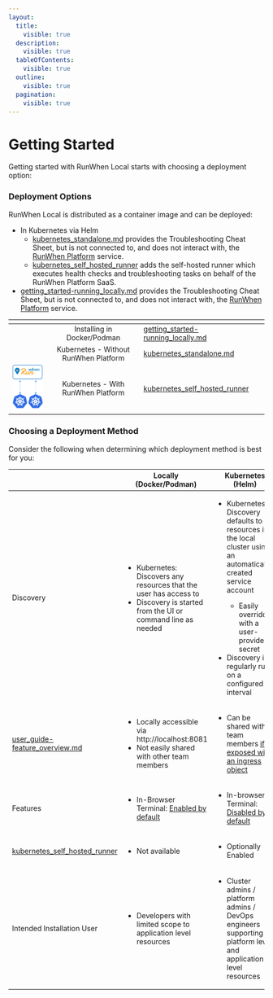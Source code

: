 ```yaml
---
layout:
  title:
    visible: true
  description:
    visible: true
  tableOfContents:
    visible: true
  outline:
    visible: true
  pagination:
    visible: true
---
```


# Getting Started

Getting started with RunWhen Local starts with choosing a deployment option:&#x20;

### Deployment Options

RunWhen Local is distributed as a container image and can be deployed:&#x20;

* In Kubernetes via Helm
  * [kubernetes\_standalone.md](installation/kubernetes\_standalone.md "mention") provides the Troubleshooting Cheat Sheet, but is not connected to, and does not interact with, the [RunWhen Platform](https://docs.runwhen.com/public) service.&#x20;
  * [kubernetes\_self\_hosted\_runner](installation/kubernetes\_self\_hosted\_runner/ "mention") adds the self-hosted runner which executes health checks and troubleshooting tasks on behalf of the RunWhen Platform SaaS.&#x20;
* [getting\_started-running\_locally.md](installation/getting\_started-running\_locally.md "mention")  provides the Troubleshooting Cheat Sheet, but is not connected to, and does not interact with, the [RunWhen Platform](https://docs.runwhen.com/public) service.&#x20;

<table data-card-size="large" data-view="cards"><thead><tr><th align="center"></th><th align="center"></th><th data-hidden data-card-target data-type="content-ref"></th><th data-hidden data-card-cover data-type="files"></th></tr></thead><tbody><tr><td align="center"><img src="../.gitbook/assets/Untitled Diagram-Page-2.drawio (1) (2).png" alt=""></td><td align="center">Installing in Docker/Podman</td><td><a href="installation/getting_started-running_locally.md">getting_started-running_locally.md</a></td><td></td></tr><tr><td align="center"><img src="../.gitbook/assets/Untitled Diagram-Page-3.drawio (2).png" alt=""></td><td align="center">Kubernetes - Without RunWhen Platform</td><td><a href="installation/kubernetes_standalone.md">kubernetes_standalone.md</a></td><td></td></tr><tr><td align="center"><img src="../.gitbook/assets/Untitled Diagram-Page-3.drawio (2) (1)-Page-4.drawio (1).png" alt="" data-size="original"></td><td align="center">Kubernetes - With RunWhen Platform</td><td><a href="installation/kubernetes_self_hosted_runner/">kubernetes_self_hosted_runner</a></td><td></td></tr></tbody></table>



### Choosing a Deployment Method

Consider the following when determining which deployment method is best for you:&#x20;

|                                                                                              | Locally (Docker/Podman)                                                                                                                              | Kubernetes (Helm)                                                                                                                                                                                                                                                        |
| -------------------------------------------------------------------------------------------- | ---------------------------------------------------------------------------------------------------------------------------------------------------- | ------------------------------------------------------------------------------------------------------------------------------------------------------------------------------------------------------------------------------------------------------------------------ |
| Discovery                                                                                    | <ul><li>Kubernetes: Discovers any resources that the user has access to</li><li>Discovery is started from the UI or command line as needed</li></ul> | <ul><li><p>Kubernetes: Discovery defaults to all resources in the local cluster using an automatically created service account</p><ul><li>Easily overridden with a user-provided  secret</li></ul></li><li>Discovery is regularly run on a configured interval</li></ul> |
| [user\_guide-feature\_overview.md](features/user\_guide-feature\_overview.md "mention")      | <ul><li>Locally accessible via http://localhost:8081 </li><li>Not easily shared with other team members</li></ul>                                    | <ul><li>Can be shared with team members <a data-footnote-ref href="#user-content-fn-1">if exposed with an ingress object</a></li></ul>                                                                                                                                   |
| Features                                                                                     | <ul><li>In-Browser Terminal: <a data-footnote-ref href="#user-content-fn-2">Enabled by default</a></li></ul>                                         | <ul><li>In-browser Terminal: <a data-footnote-ref href="#user-content-fn-3">Disabled by default</a> </li></ul>                                                                                                                                                           |
| [kubernetes\_self\_hosted\_runner](installation/kubernetes\_self\_hosted\_runner/ "mention") | <ul><li>Not available</li></ul>                                                                                                                      | <ul><li>Optionally Enabled</li></ul>                                                                                                                                                                                                                                     |
| Intended Installation User                                                                   | <ul><li>Developers with limited scope to application level resources</li></ul>                                                                       | <ul><li>Cluster admins / platform admins / DevOps engineers supporting platform level and application level resources</li></ul>                                                                                                                                          |



[^1]: This is disabled by default since you may not want to share the discovery results with anyone that has access to the url.&#x20;

[^2]: It's your own instance, using your own access - use the terminal as if it's your own

[^3]: You might not want to share the kubeconfig access with other users
